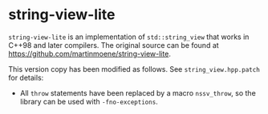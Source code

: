 # string-view-lite

`string-view-lite` is an implementation of `std::string_view` that works in
C++98 and later compilers. The original source can be found at
https://github.com/martinmoene/string-view-lite.

This version copy has been modified as follows. See `string_view.hpp.patch` for
details:

- All `throw` statements have been replaced by a macro `nssv_throw`, so the
  library can be used with `-fno-exceptions`.
